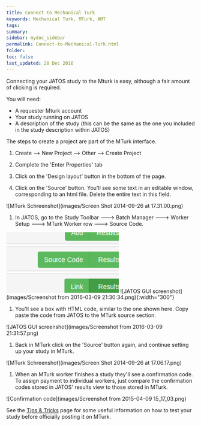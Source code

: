 ```yaml
---
title: Connect to Mechanical Turk
keywords: Mechanical Turk, MTurk, AMT
tags:
summary:
sidebar: mydoc_sidebar
permalink: Connect-to-Mechanical-Turk.html
folder:
toc: false
last_updated: 28 Dec 2016
---
```


Connecting your JATOS study to the Mturk is easy, although a fair amount of clicking is required. 

You will need:
* A requester Mturk account
* Your study running on JATOS
* A description of the study (this can be the same as the one you included in the study description within JATOS)

The steps to create a project are part of the MTurk interface. 

1. Create --> New Project --> Other --> Create Project

1. Complete the 'Enter Properties' tab

1. Click on the 'Design layout' button in the bottom of the page. 

1. Click on the 'Source' button. You'll see some text in an editable window, corresponding to an html file. Delete the entire text in this field.

![MTurk Schreenshot](images/Screen Shot 2014-09-26 at 17.31.00.png)

1. In JATOS, go to the Study Toolbar ---> Batch Manager ---> Worker Setup ---> MTurk Worker row ---> Source Code.

<img src="images/Screenshot from 2016-03-09 21:30:34.png" width="300">
![JATOS GUI screenshot](images/Screenshot from 2016-03-09 21:30:34.png){:width="300"}

1. You'll see a box with HTML code, similar to the one shown here. Copy paste the code from JATOS to the MTurk source section. 

![JATOS GUI screenshot](images/Screenshot from 2016-03-09 21:31:57.png)

1. Back in MTurk click on the 'Source' button again, and continue setting up your study in MTurk. 
 
![MTurk Schreenshot](images/Screen Shot 2014-09-26 at 17.06.17.png)

1. When an MTurk worker finishes a study they'll see a confirmation code. To assign payment to individual workers, just compare the confirmation codes stored in JATOS' results view to those stored in MTurk.

![Confirmation code](images/Screenshot from 2015-04-09 15_17_03.png)

See the [Tips & Tricks](Tips-and-Tricks.html) page for some useful information on how to test your study before officially posting it on MTurk. 
